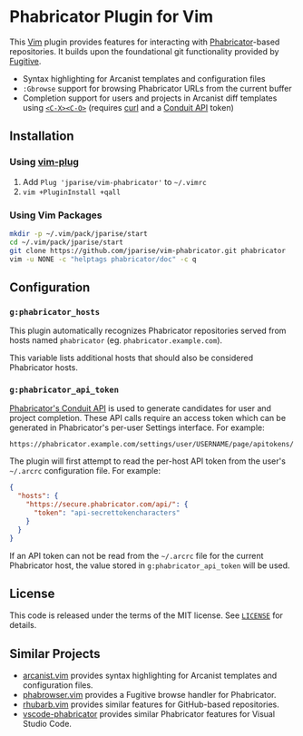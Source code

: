 # Phabricator Plugin for Vim

This [Vim](https://www.vim.org/) plugin provides features for interacting with
[Phabricator](https://phacility.com/phabricator/)-based repositories. It
builds upon the foundational git functionality provided by [Fugitive][].

* Syntax highlighting for Arcanist templates and configuration files
* `:Gbrowse` support for browsing Phabricator URLs from the current buffer
* Completion support for users and projects in Arcanist diff templates using
  [`<C-X><C-O>`][compl-omni] (requires [curl][] and a [Conduit API][conduit]
  token)

[fugitive]: https://github.com/tpope/vim-fugitive
[compl-omni]: http://vimdoc.sourceforge.net/htmldoc/insert.html#compl-omni
[curl]: https://curl.haxx.se/

## Installation

### Using [vim-plug][plug]

1. Add `Plug 'jparise/vim-phabricator'` to `~/.vimrc`
2. `vim +PluginInstall +qall`

[plug]: https://github.com/junegunn/vim-plug

### Using Vim Packages

```sh
mkdir -p ~/.vim/pack/jparise/start
cd ~/.vim/pack/jparise/start
git clone https://github.com/jparise/vim-phabricator.git phabricator
vim -u NONE -c "helptags phabricator/doc" -c q
```

## Configuration

### `g:phabricator_hosts`

This plugin automatically recognizes Phabricator repositories served from
hosts named `phabricator` (eg. `phabricator.example.com`).

This variable lists additional hosts that should also be considered
Phabricator hosts.

### `g:phabricator_api_token`

[Phabricator's Conduit API][conduit] is used to generate candidates for user
and project completion. These API calls require an access token which can be
generated in Phabricator's per-user Settings interface. For example:

    https://phabricator.example.com/settings/user/USERNAME/page/apitokens/

The plugin will first attempt to read the per-host API token from the user's
`~/.arcrc` configuration file. For example:

```json
{
  "hosts": {
    "https://secure.phabricator.com/api/": {
      "token": "api-secrettokencharacters"
    }
  }
}
```

If an API token can not be read from the `~/.arcrc` file for the current
Phabricator host, the value stored in `g:phabricator_api_token` will be used.

[conduit]: https://secure.phabricator.com/book/phabricator/article/conduit/

## License

This code is released under the terms of the MIT license.
See [`LICENSE`](LICENSE) for details.

## Similar Projects

* [arcanist.vim](https://github.com/solarnz/arcanist.vim) provides syntax
  highlighting for Arcanist templates and configuration files.
* [phabrowser.vim](https://github.com/peplin/vim-phabrowse) provides a Fugitive
  browse handler for Phabricator.
* [rhubarb.vim](https://github.com/tpope/vim-rhubarb) provides similar features
  for GitHub-based repositories.
* [vscode-phabricator](https://github.com/christianvuerings/vscode-phabricator)
  provides similar Phabricator features for Visual Studio Code.

